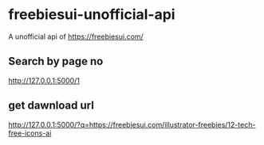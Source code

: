 # freebiesui-unofficial-api
A unofficial api of https://freebiesui.com/


## Search by page no
http://127.0.0.1:5000/1

## get dawnload url
http://127.0.0.1:5000/?q=https://freebiesui.com/illustrator-freebies/12-tech-free-icons-ai
